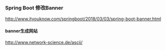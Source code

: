 ### Spring Boot 修改Banner
http://www.ityouknow.com/springboot/2018/03/03/spring-boot-banner.html

#### banner生成网站
http://www.network-science.de/ascii/